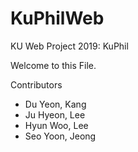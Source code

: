 # KuPhilWeb
KU Web Project 2019: KuPhil

Welcome to this File.

Contributors
* Du Yeon, Kang
* Ju Hyeon, Lee
* Hyun Woo, Lee
* Seo Yoon, Jeong
